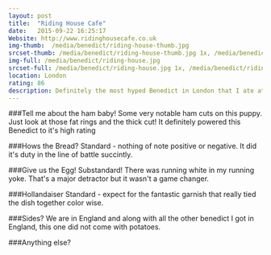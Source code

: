 ```yaml
---
layout: post
title:  "Riding House Cafe"
date:   2015-09-22 16:25:17
Website: http://www.ridinghousecafe.co.uk
img-thumb:	/media/benedict/riding-house-thumb.jpg
srcset-thumb: /media/benedict/riding-house-thumb.jpg 1x, /media/benedict/riding-house-thumb@2x.jpg 2x
img-full: /media/benedict/riding-house.jpg
srcset-full: /media/benedict/riding-house.jpg 1x, /media/benedict/riding-house@2x.jpg 2x
location: London
rating: 86
description: Definitely the most hyped Benedict in London that I ate at. Found it via some top 10 listicle for benedict in London. I wouldn't say it disappointed either. Overall a solid 86.
---
```


###Tell me about the ham baby!
Some very notable ham cuts on this puppy. Just look at those fat rings and the thick cut! It definitely powered this Benedict to it's high rating

###Hows the Bread?
Standard - nothing of note positive or negative. It did it's duty in the line of battle succintly.

###Give us the Egg!
Substandard! There was running white in my running yoke. That's a major detractor but it wasn't a game changer.

###Hollandaiser
Standard - expect for the fantastic garnish that really tied the dish together color wise. 

###Sides?
We are in England and along with all the other benedict I got in England, this one did not come with potatoes. 


###Anything else?
